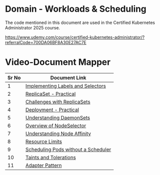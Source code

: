 # Domain - Workloads & Scheduling

The code mentioned in this document are used in the Certified Kubernetes Administrator 2025 course.

https://www.udemy.com/course/certified-kubernetes-administrator/?referralCode=700DA06BF8A30E27AC7E


# Video-Document Mapper

| Sr No | Document Link |
| ------ | ------ |
| 1 | [Implementing Labels and Selectors][PlDa] |
| 2 | [ReplicaSet - Practical][PlDb] |
| 3 | [Challenges with ReplicaSets][PlDc] |
| 4 | [Deployment - Practical][PlDd]
| 5 | [Understanding DaemonSets][PlDe] |
| 6 | [Overview of NodeSelector][PlDf] |
| 7 | [Understanding Node Affinity][PlDg] |
| 8 | [Resource Limits][PlDh] |
| 9 | [Scheduling Pods without a Scheduler][PlDi] |
| 10 | [Taints and Tolerations][PlDj] |
| 11 | [Adapter Pattern][PlDk] |


[PlDa]: <./labels.md>
[PlDb]: <./replicaset.md>
[PlDc]: <./rs-challenges.md>
[PlDd]: <./deployment.md>
[PlDe]: <./daemonset.yaml>
[PlDf]: <./nodeSelector.md>
[PlDg]: <./node-affinity-combined.md>
[PlDh]: <./requests-limits.yaml>
[PlDi]: <./pod-without-scheduler.md>
[PlDj]: <./taints-tolerations.md>
[PlDk]: <./adapter.yaml>
